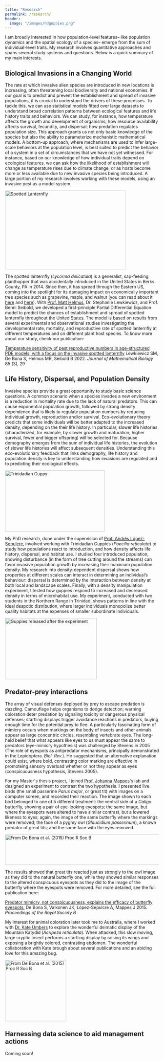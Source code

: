 ```yaml
---
title: "Research"
permalink: /research/
header:
  image: "/images/hdguppies.png"
---
```


I am broadly interested in how population-level features– like population dynamics and the spatial ecology of a species– emerge from the sum of individual-level traits. My research involves quantitative approaches and spans several study systems and questions. Below is a quick summary of my main interests.

## Biological Invasions in a Changing World

The rate at which invasive alien species are introduced in new locations is increasing, often threatening local biodiversity and national economies. If our goal is to predict and prevent the establishment and spread of invasive populations, it is crucial to understand the drivers of these processes. To tackle this, we can use statistical models fitted over large datasets to understand broad correlation patterns between ecological features and life history traits and behaviors. We can study, for instance, how temperature affects the growth and development of organisms; how resource availability affects survival, fecundity, and dispersal; how predation regulates population size. This approach grants us not only basic knowledge of the species but also the ability to parameterize mechanistic mathematical models. A bottom-up approach, where mechanisms are used to infer large-scale behaviors at the population level, is best suited to predict the behavior of a system in a set of circumstances that we have not yet witnessed. For instance, based on our knowledge of how individual traits depend on ecological features, we can ask how the likelihood of establishment will change as temperature rises due to climate change, or as hosts become more or less available due to new invasive species being introduced. A large portion of my research involves working with these models, using an invasive pest as a model system.

 <img src="{{ site.url }}{{ site.baseurl }}/images/slf_drawn.png" alt="Spotted Lanternfly" style="width:394px;height:258px;">

The spotted lanternfly (*Lycorma delicatula*) is a generalist, sap-feeding planthopper that was accidentally introduced in the United States in Berks County, PA in 2014. Since then, it has spread through the Eastern US, coming into the spotlight for its damaging impact on economically important tree species such as grapevine, maple, and walnut (you can read about it [here](https://extension.psu.edu/spotted-lanternfly) and [here](https://www.agriculture.pa.gov/Plants_Land_Water/PlantIndustry/Entomology/spotted_lanternfly/SpottedLanternflyAlert/Pages/default.aspx)). With [Prof. Matt Helmus](https://www.iecolab.org/matthew-r-helmus/), Dr. Stephanie Lewkiewicz, and Prof. Benni Seibold, we developed a first-principle Partial Differential Equation model to predict the chances of establishment and spread of spotted lanternfly throughout the United States. The model is based on results from several experimental and observational studies investigating the developmental rate, mortality, and reproductive rate of spotted lanternfly at different temperatures and on different plant host species. To know more about our study, check our publication:

[Temperature sensitivity of pest reproductive numbers in age-structured PDE models, with a focus on the invasive spotted lanternfly](https://link.springer.com/article/10.1007/s00285-022-01800-9)
Lewkiewicz SM, De Bona S, Helmus MR, Seibold B 2022.
*Journal of Mathematical Biology* 85 (3), 29


## Life History, Dispersal, and Population Density

Invasive species provide a great opportunity to study basic science questions. A common scenario when a species invades a new environment is a reduction in mortality rate due to the lack of natural predators. This can cause exponential population growth, followed by strong density dependence that is likely to regulate population numbers by reducing individual growth, reproduction and/or survival. Eco-evolutionary theory predicts that some individuals will be better adapted to the increased density, depending on the their life history. In particular, slower life histories (characterized, for example, by slower growth and maturation, higher survival, fewer and bigger offspring) will be selected for. Because demography emerges from the sum of individual life histories, the evolution of slower life histories will affect subsequent densities. Understanding this eco-evolutionary feedback that links demography, life history and population density is key to understanding how invasions are regulated and to predicting their ecological effects.

 <img src="{{ site.url }}{{ site.baseurl }}/images/guppy_male.jpg" alt="Trinidadian Guppy" style="width:326px;height:200px;">

My PhD research, done under the supervision of [Prof. Andrés López-Sepulcre](https://ecologyandevolution.cornell.edu/andres-lopez-sepulcre), involved working with Trinidadian Guppies (*Poecilia reticulata*) to study how populations react to introduction, and how density affects life history, dispersal, and habitat use. I studied four introduced population, showing disturbance (in the form of tree cutting around the streams) can favor invasive population growth by increasing their maximum population density. My research into density-dependent dispersal shows how properties at different scales can interact in determining an individual’s behaviour: dispersal is determined by the interaction between density at both local and landscape scales. Finally, with a density manipulation experiment, I tested how guppies respond to increased and decreased density in terms of microhabitat use. My experiment, conducted with two students in the Northern Range in Trinidad, shows patterns in line with the ideal despotic distribution, where larger individuals monopolize better quality habitats at the expenses of smaller subordinate individuals.

 <img src="{{ site.url }}{{ site.baseurl }}/images/field_release_guppies.jpeg" alt="Guppies released after the experiment" style="width:300px;height:200px;">

## Predator-prey interactions

The array of visual defenses deployed by prey to escape predation is dazzling. Camouflage helps organisms to dodge detection; warning coloration deter predation by signaling toxicity or dangerous physical defenses; startling displays trigger avoidance reactions in predators, buying enough time for the potential prey to flee. A particularly fascinating form of mimicry occurs when markings on the body of insects and other animals appear as large concentric circles, resembling vertebrate eyes. The long-held belief that what appears like eyes to us must appear the same to predators (eye-mimicry hypothesis) was challenged by Stevens in 2005 (The role of eyespots as antipredator mechanisms, principally demonstrated in the Lepidoptera. *Biol. Rev.*). He suggested that an alternative explanation could exist, where bold, contrasting color marking are effective in promoteing sensory overload whether or not they appear as eyes (conspicuousness hypothesis, Stevens 2005).

For my Master's thesis project, I joined [Prof. Johanna Mappes](https://predatorpreyinteractions.com/)'s lab and designed an experiment to contrast the two hypothesis. I presented live birds (the small passerine *Parus major*, or great tit) with images on a computer screen, and recorded their reaction. The image shown to each bird belonged to one of 5 different treatment: the ventral side of a *Caligo* butterfly, showing a pair of eye-looking eyespots; the same image, but where the eyespots were altered to have similar contrast, but a lowered likeness to eyes; again, the image of the same butterfly where the markings were removed; the face of a pygmy owl (*Glaucidium passerinum*), a known predator of great tits; and the same face with the eyes removed.

 <img src="{{ site.url }}{{ site.baseurl }}/images/eyespots.png" alt="From De Bona et al. (2015) Proc R Soc B" style="width:600px;height:100px;">

The results showed that great tits reacted just as strongly to the owl image as they did to the natural butterfly one, while they showed similar responses to the altered conspicuous eyespots as they did to the image of the butterfly where the eyespots were removed. For more detailed, see the full publication here:

[Predator mimicry, not conspicuousness, explains the efficacy of butterfly eyespots.](https://royalsocietypublishing.org/doi/10.1098/rspb.2015.0202) 
De Bona S, Valkonen JK, Lòpez-Sepulcre A, Mappes J 2015. 
*Proceedings of the Royal Society B*

My interest for animal coloration later took me to Australia, where I worked with [Dr. Kate Umbers](https://www.westernsydney.edu.au/staff_profiles/WSU/doctor_kate_umbers) to explore the wonderful deimatic display of the Mountain Katydid (*Acripeza reticulata*). When attacked, this slow moving, large cryptic insect performs a startling display by raising its wings and exposing a brightly colored, contrasting abdomen. The wonderful collaboration with Kate brough about several publications and an abiding love for this amazing bug.

<img src="{{ site.url }}{{ site.baseurl }}/images/katydid.jpg" alt="From De Bona et al. (2015) Proc R Soc B" style="width:200px;height:200px;">


## Harnessing data science to aid management actions

Coming soon!